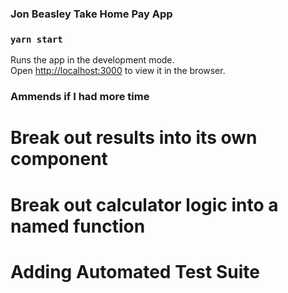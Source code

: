 ### Jon Beasley Take Home Pay App

### `yarn start`

Runs the app in the development mode.\
Open [http://localhost:3000](http://localhost:3000) to view it in the browser.


### Ammends if I had more time

# Break out results into its own component
# Break out calculator logic into a named function
# Adding Automated Test Suite